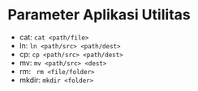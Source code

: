 # Parameter Aplikasi Utilitas
- cat: `cat <path/file>`
- ln: `ln <path/src> <path/dest>`
- cp: `cp <path/src> <path/dest>`
- mv: `mv <path/src> <dest>`
- rm: ` rm <file/folder>`
- mkdir: `mkdir <folder> `
